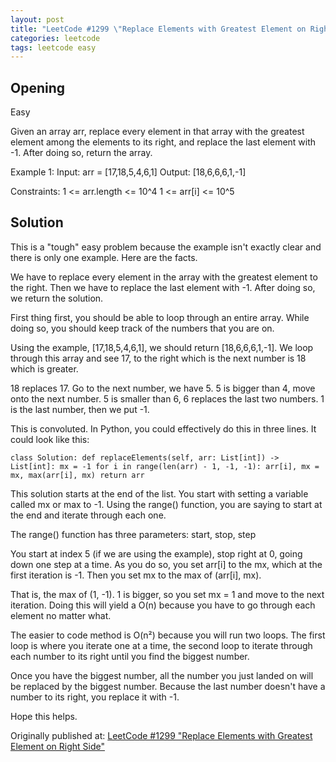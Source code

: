 ```yaml
---
layout: post
title: "LeetCode #1299 \"Replace Elements with Greatest Element on Right Side\""
categories: leetcode
tags: leetcode easy
---
```


## Opening

Easy

Given an array arr, replace every element in that array with the greatest element among the elements to its right, and replace the last element with -1.
After doing so, return the array.

Example 1:
Input: arr = [17,18,5,4,6,1]
Output: [18,6,6,6,1,-1]

Constraints:
1 <= arr.length <= 10^4
1 <= arr[i] <= 10^5

## Solution

This is a "tough" easy problem because the example isn't exactly clear and there is only one example. Here are the facts.

We have to replace every element in the array with the greatest element to the right. Then we have to replace the last element with -1. After doing so, we return the solution.

First thing first, you should be able to loop through an entire array. While doing so, you should keep track of the numbers that you are on.

Using the example, [17,18,5,4,6,1], we should return [18,6,6,6,1,-1]. We loop through this array and see 17, to the right which is the next number is 18 which is greater.

18 replaces 17. Go to the next number, we have 5. 5 is bigger than 4, move onto the next number. 5 is smaller than 6, 6 replaces the last two numbers. 1 is the last number, then we put -1.

This is convoluted. In Python, you could effectively do this in three lines. It could look like this:

<code>class Solution:
    def replaceElements(self, arr: List[int]) -> List[int]:
        mx = -1
        for i in range(len(arr) - 1, -1, -1):
            arr[i], mx = mx, max(arr[i], mx)
        return arr</code>

This solution starts at the end of the list. You start with setting a variable called mx or max to -1. Using the range() function, you are saying to start at the end and iterate through each one.

The range() function has three parameters: start, stop, step

You start at index 5 (if we are using the example), stop right at 0, going down one step at a time. As you do so, you set arr[i] to the mx, which at the first iteration is -1. Then you set mx to the max of (arr[i], mx).

That is, the max of (1, -1). 1 is bigger, so you set mx = 1 and move to the next iteration. Doing this will yield a O(n) because you have to go through each element no matter what.

The easier to code method is O(n²) because you will run two loops. The first loop is where you iterate one at a time, the second loop to iterate through each number to its right until you find the biggest number.

Once you have the biggest number, all the number you just landed on will be replaced by the biggest number. Because the last number doesn't have a number to its right, you replace it with -1.

Hope this helps.

Originally published at: [LeetCode #1299 "Replace Elements with Greatest Element on Right Side"](https://medium.com/@cassandriel/leetcode-1299-replace-elements-with-greatest-element-on-right-side-bf2e0d137690)
